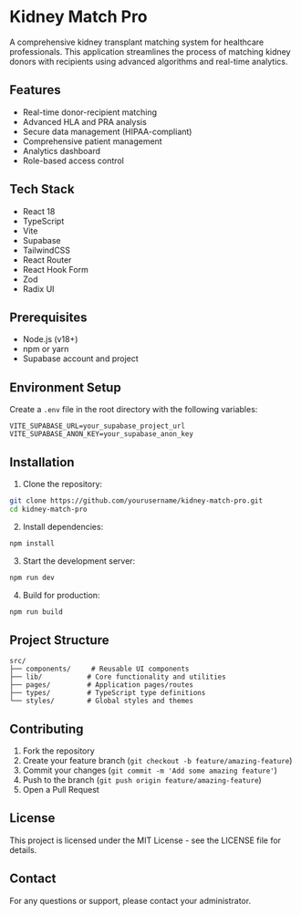 # Kidney Match Pro

A comprehensive kidney transplant matching system for healthcare professionals. This application streamlines the process of matching kidney donors with recipients using advanced algorithms and real-time analytics.

## Features

- Real-time donor-recipient matching
- Advanced HLA and PRA analysis
- Secure data management (HIPAA-compliant)
- Comprehensive patient management
- Analytics dashboard
- Role-based access control

## Tech Stack

- React 18
- TypeScript
- Vite
- Supabase
- TailwindCSS
- React Router
- React Hook Form
- Zod
- Radix UI

## Prerequisites

- Node.js (v18+)
- npm or yarn
- Supabase account and project

## Environment Setup

Create a `.env` file in the root directory with the following variables:

```env
VITE_SUPABASE_URL=your_supabase_project_url
VITE_SUPABASE_ANON_KEY=your_supabase_anon_key
```

## Installation

1. Clone the repository:
```bash
git clone https://github.com/yourusername/kidney-match-pro.git
cd kidney-match-pro
```

2. Install dependencies:
```bash
npm install
```

3. Start the development server:
```bash
npm run dev
```

4. Build for production:
```bash
npm run build
```

## Project Structure

```
src/
├── components/     # Reusable UI components
├── lib/           # Core functionality and utilities
├── pages/         # Application pages/routes
├── types/         # TypeScript type definitions
└── styles/        # Global styles and themes
```

## Contributing

1. Fork the repository
2. Create your feature branch (`git checkout -b feature/amazing-feature`)
3. Commit your changes (`git commit -m 'Add some amazing feature'`)
4. Push to the branch (`git push origin feature/amazing-feature`)
5. Open a Pull Request

## License

This project is licensed under the MIT License - see the LICENSE file for details.

## Contact

For any questions or support, please contact your administrator. 